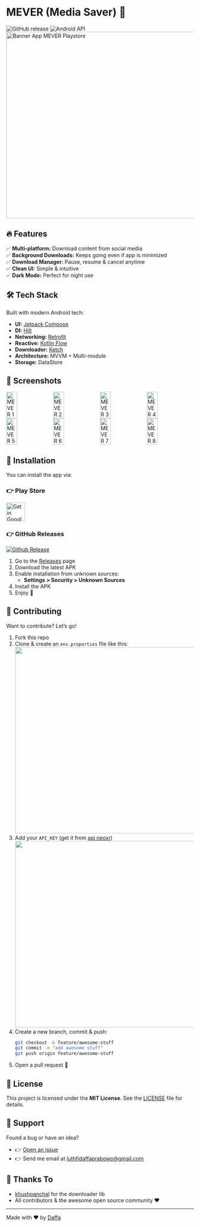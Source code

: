 # MEVER (Media Saver) 🚀
![GitHub release](https://img.shields.io/github/v/release/dapoi/mever?style=flat-square)
![Android API](https://img.shields.io/badge/API-36%2B-brightgreen?style=flat-square)
<img width="1024" height="500" alt="Banner App MEVER Playstore" src="https://github.com/user-attachments/assets/6ee5de4a-a930-48d0-bedf-fe4333c96084" />

## 🔥 Features

✅ **Multi-platform:** Download content from social media  
✅ **Background Downloads:** Keeps going even if app is minimized  
✅ **Download Manager:** Pause, resume & cancel anytime  
✅ **Clean UI:** Simple & intuitive  
✅ **Dark Mode:** Perfect for night use

## 🛠 Tech Stack

Built with modern Android tech:

- **UI:** [Jetpack Compose](https://developer.android.com/jetpack/compose)
- **DI:** [Hilt](https://developer.android.com/training/dependency-injection/hilt-android)
- **Networking:** [Retrofit](https://square.github.io/retrofit/)
- **Reactive:** [Kotlin Flow](https://kotlinlang.org/docs/flow.html)
- **Downloader:** [Ketch](https://github.com/khushpanchal/Ketch)
- **Architecture:** MVVM + Multi-module
- **Storage:** DataStore

## 📸 Screenshots
<div style="display: flex; flex-wrap: wrap; gap: 1%;">
  <img src="https://github.com/user-attachments/assets/cd9a947e-f474-420a-bb40-c681b1df8ac3" alt="MEVER 1" width="24%" />
  <img src="https://github.com/user-attachments/assets/952772fb-b635-4fc6-9348-2e25d3ad24df" alt="MEVER 2" width="24%" />
  <img src="https://github.com/user-attachments/assets/519667e7-bd0b-47b2-a010-23fb362ef805" alt="MEVER 3" width="24%" />
  <img src="https://github.com/user-attachments/assets/836136be-db24-4361-9c94-8403349f3be5" alt="MEVER 4" width="24%" />
  <img src="https://github.com/user-attachments/assets/340a451f-b83e-4c9b-bce3-907e0bf55066" alt="MEVER 5" width="24%" />
  <img src="https://github.com/user-attachments/assets/3ac0eb8c-8ff4-443c-86a0-30aaac802f3a" alt="MEVER 6" width="24%" />
  <img src="https://github.com/user-attachments/assets/b12161f2-73e5-4922-bd52-151cf6939c5a" alt="MEVER 7" width="24%" />
  <img src="https://github.com/user-attachments/assets/598629b8-9092-4cb2-aefa-c32ba5503a3d" alt="MEVER 8" width="24%" />
</div>

## 🚀 Installation

You can install the app via:

### 👉 Play Store
<a href='https://play.google.com/store/apps/details?id=com.dapascript.mever&pcampaignid=pcampaignidMKT-Other-global-all-co-prtnr-py-PartBadge-Mar2515-1'><img alt='Get in Google Play' src='https://github.com/user-attachments/assets/e0eceed2-3f1d-41f4-972a-6bd422c7d6e0' height="50"/></a>


### 👉 GitHub Releases

<p>
  <a href="https://github.com/dapoi/mever/releases">
    <img alt='Github Release' src="https://img.shields.io/badge/GitHub_Release-181717?style=for-the-badge&logo=github&logoColor=white" />
  </a>
</p>

1. Go to the [Releases](https://github.com/dapoi/mever/releases) page  
2. Download the latest APK  
3. Enable installation from unknown sources:  
   - **Settings > Security > Unknown Sources**
4. Install the APK  
5. Enjoy 🎉

## 🤝 Contributing

Want to contribute? Let’s go!

1. Fork this repo  
2. Clone & create an `env.properties` file like this:  
   <img src="https://github.com/user-attachments/assets/b478861f-a72d-4c63-8841-70e2d85f8b26" width="500" />
3. Add your `API_KEY` (get it from [api neoxr](https://api.neoxr.eu/))  
   <img src="https://github.com/user-attachments/assets/ac2b305c-af1b-4cda-8358-cdfb16fdd3eb" width="500" />
4. Create a new branch, commit & push:
   ```bash
   git checkout -b feature/awesome-stuff
   git commit -m "add awesome stuff"
   git push origin feature/awesome-stuff
   ```
5. Open a pull request 🚀

## 📜 License
This project is licensed under the **MIT License**. See the [LICENSE](LICENSE) file for details.

## 💌 Support
Found a bug or have an idea?
- 👉 [Open an issue](https://github.com/dapoi/mever/issues)
- 👉 Send me email at [luthfidaffaprabowo@gmail.com](mailto:luthfidaffaprabowo@gmail.com)

## 🙌 Thanks To 
- [khushpanchal](https://github.com/khushpanchal/Ketch) for the downloader lib
- All contributors & the awesome open source community ❤️

---
Made with ❤️ by <a href="https://github.com/dapoi">Daffa</a>   
